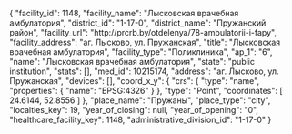 {
    "facility_id": 1148,
    "facility_name": "Лысковская врачебная амбулатория",
    "district_id": "1-17-0",
    "district_name": "Пружанский район",
    "facility_url": "http:\/\/prcrb.by\/otdelenya\/78-ambulatorii-i-fapy",
    "facility_address": "аг. Лысково, ул. Пружанская",
    "title": "Лысковская врачебная амбулатория",
    "facility_type": "Поликлиника",
    "ap_1": "6",
    "name": "Лысковская врачебная амбулатория",
    "state": "public institution",
    "stats": [],
    "med_id": 10215174,
    "address": "аг. Лысково, ул. Пружанская",
    "devices": [],
    "coord_x_y": {
        "crs": {
            "type": "name",
            "properties": {
                "name": "EPSG:4326"
            }
        },
        "type": "Point",
        "coordinates": [
            24.6144,
            52.8556
        ]
    },
    "place_name": "Пружаны",
    "place_type": "city",
    "localties_key": 19,
    "year_of_closing": null,
    "year_of_opening": "0",
    "healthcare_facility_key": 1148,
    "administrative_division_id": "1-17-0"
}
